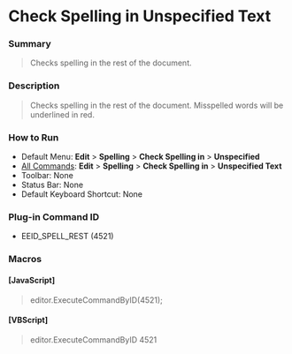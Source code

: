 # Check Spelling in Unspecified Text

### Summary

> Checks spelling in the rest of the document.

### Description

> Checks spelling in the rest of the document. Misspelled words will be underlined in red.

### How to Run

- Default Menu: **Edit** \> **Spelling** \> **Check Spelling in** \>
**Unspecified**
- [All Commands](../tools/all_commands): **Edit** \> **Spelling** \> **Check Spelling in** \>
**Unspecified Text**
- Toolbar: None
- Status Bar: None
- Default Keyboard Shortcut: None

### Plug-in Command ID

- EEID\_SPELL\_REST (4521)

### Macros

#### \[JavaScript\]

> editor.ExecuteCommandByID(4521);

#### \[VBScript\]

> editor.ExecuteCommandByID 4521
